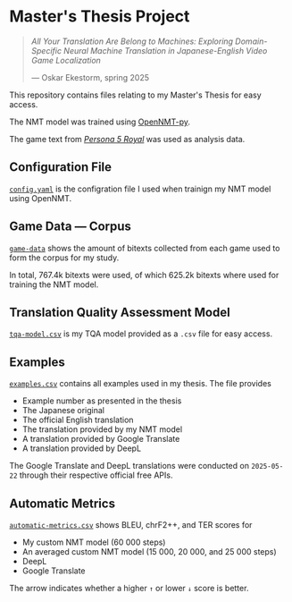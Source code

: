 # Master's Thesis Project

> *All Your Translation Are Belong to Machines: Exploring Domain-Specific Neural Machine Translation in Japanese-English Video Game Localization*
> 
> — Oskar Ekestorm, spring 2025

This repository contains files relating to my Master's Thesis for easy access.

The NMT model was trained using [OpenNMT-py](https://github.com/OpenNMT/OpenNMT-py).

The game text from *[Persona 5 Royal](https://en.wikipedia.org/wiki/Persona_5)* was used as analysis data.


## Configuration File

[`config.yaml`](/config.yaml) is the configration file I used when trainign my NMT model using OpenNMT.


## Game Data — Corpus

[`game-data`](/game-data.csv) shows the amount of bitexts collected from each game used to form the corpus for my study.

In total, 767.4k bitexts were used, of which 625.2k bitexts where used for training the NMT model.


## Translation Quality Assessment Model

[`tqa-model.csv`](/tqa-model.csv) is my TQA model provided as a `.csv` file for easy access.


## Examples

[`examples.csv`](/examples.csv) contains all examples used in my thesis. The file provides

- Example number as presented in the thesis
- The Japanese original
- The official English translation
- The translation provided by my NMT model
- A translation provided by Google Translate
- A translation provided by DeepL

The Google Translate and DeepL translations were conducted on `2025-05-22` through their respective official free APIs.


## Automatic Metrics

[`automatic-metrics.csv`](/automatic-metrics.csv) shows BLEU, chrF2++, and TER scores for

- My custom NMT model (60 000 steps)
- An averaged custom NMT model (15 000, 20 000, and 25 000 steps)
- DeepL
- Google Translate

The arrow indicates whether a higher `↑` or lower `↓` score is better.
